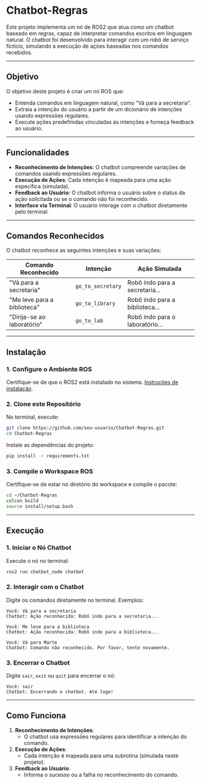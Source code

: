 # **Chatbot-Regras**

Este projeto implementa um nó de ROS2 que atua como um chatbot baseado em regras, capaz de interpretar comandos escritos em linguagem natural. O chatbot foi desenvolvido para interagir com um robô de serviço fictício, simulando a execução de ações baseadas nos comandos recebidos.

---

## **Objetivo**
O objetivo deste projeto é criar um nó ROS que:
- Entenda comandos em linguagem natural, como "Vá para a secretaria".
- Extraia a intenção do usuário a partir de um dicionário de intenções usando expressões regulares.
- Execute ações predefinidas vinculadas às intenções e forneça feedback ao usuário.

---

## **Funcionalidades**
- **Reconhecimento de Intenções**: O chatbot compreende variações de comandos usando expressões regulares.
- **Execução de Ações**: Cada intenção é mapeada para uma ação específica (simulada).
- **Feedback ao Usuário**: O chatbot informa o usuário sobre o status da ação solicitada ou se o comando não foi reconhecido.
- **Interface via Terminal**: O usuário interage com o chatbot diretamente pelo terminal.

---

## **Comandos Reconhecidos**

O chatbot reconhece as seguintes intenções e suas variações:

| Comando Reconhecido          | Intenção              | Ação Simulada                     |
|------------------------------|-----------------------|------------------------------------|
| "Vá para a secretaria"       | `go_to_secretary`     | Robô indo para a secretaria...     |
| "Me leve para a biblioteca"  | `go_to_library`       | Robô indo para a biblioteca...     |
| "Dirija-se ao laboratório"   | `go_to_lab`           | Robô indo para o laboratório...    |

---

## **Instalação**

### **1. Configure o Ambiente ROS**
Certifique-se de que o ROS2 está instalado no sistema. [Instruções de instalação](https://docs.ros.org/en/).

### **2. Clone este Repositório**
No terminal, execute:
```bash
git clone https://github.com/seu-usuario/Chatbot-Regras.git
cd Chatbot-Regras
```

Instale as dependências do projeto:
```bash
pip install -r requirements.txt
```

### **3. Compile o Workspace ROS**
Certifique-se de estar no diretório do workspace e compile o pacote:
```bash
cd ~/Chatbot-Regras
colcon build
source install/setup.bash
```

---

## **Execução**

### **1. Iniciar o Nó Chatbot**
Execute o nó no terminal:
```bash
ros2 run chatbot_node chatbot
```

### **2. Interagir com o Chatbot**
Digite os comandos diretamente no terminal. Exemplos:
```plaintext
Você: Vá para a secretaria
Chatbot: Ação reconhecida: Robô indo para a secretaria...

Você: Me leve para a biblioteca
Chatbot: Ação reconhecida: Robô indo para a biblioteca...

Você: Vá para Marte
Chatbot: Comando não reconhecido. Por favor, tente novamente.
```

### **3. Encerrar o Chatbot**
Digite `sair`, `exit` ou `quit` para encerrar o nó:
```plaintext
Você: sair
Chatbot: Encerrando o chatbot. Até logo!
```

---

## **Como Funciona**
1. **Reconhecimento de Intenções**:
   - O chatbot usa expressões regulares para identificar a intenção do comando.
2. **Execução de Ações**:
   - Cada intenção é mapeada para uma subrotina (simulada neste projeto).
3. **Feedback ao Usuário**:
   - Informa o sucesso ou a falha no reconhecimento do comando.
